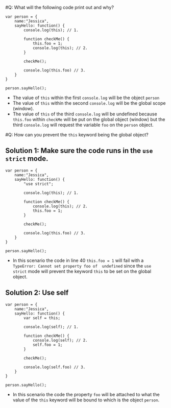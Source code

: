 #Q: What will the following code print out and why?

```
var person = {
    name:"Jessica",
    sayHello: function() {
        console.log(this); // 1.
        
        function checkMe() {
            this.foo = 1; 
            console.log(this); // 2. 
        }
        
        checkMe();
        
        console.log(this.foo) // 3.
    }
}

person.sayHello();
```
* The value of `this` within the first `console.log` will be the object `person`
* The value of `this` within the second `console.log` will be the global scope (window).
* The value of `this` of the third `console.log` will be undefined because `this.foo` within `checkMe` will be put on the
 global object (window) but the third `console.log` will request the variable `foo` on the `person` object.
 
#Q: How can you prevent the `this` keyword being the global object?

## Solution 1: Make sure the code runs in the `use strict` mode.
```
var person = {
    name:"Jessica",
    sayHello: function() {
        "use strict";
        
        console.log(this); // 1.
        
        function checkMe() {
            console.log(this); // 2. 
            this.foo = 1; 
        }
        
        checkMe();
        
        console.log(this.foo) // 3.
    }
}

person.sayHello();
```
* In this scenario the code in line 40 `this.foo = 1` will fail with a `TypeError: Cannot set property foo of 
undefined` since the `use strict` mode will prevent the keyword `this` to be set on the global object.

## Solution 2: Use self
```
var person = {
    name:"Jessica",
    sayHello: function() {
        var self = this;
        
        console.log(self); // 1.
        
        function checkMe() {
            console.log(self); // 2. 
            self.foo = 1; 
        }
        
        checkMe();
        
        console.log(self.foo) // 3.
    }
}

person.sayHello();
```
* In this scenario the code the property `foo` will be attached to what the value of the `this` keyword will be bound
 to which is the object `person`.  